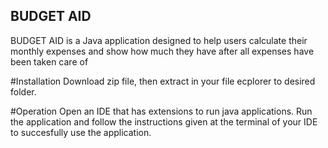 ## BUDGET AID

BUDGET AID is a Java application  designed to help users calculate their monthly expenses and show how much they have after all expenses have been taken care of

#Installation
Download zip file, then extract in your file ecplorer to desired folder.

#Operation
Open an IDE that has extensions to run java applications.
Run the application and follow the instructions given at the terminal of your IDE to succesfully use the application.
